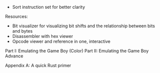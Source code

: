 * Sort instruction set for better clarity

Resources:

* Bit visualizer for visualizing bit shifts and the relationship between bits and bytes
* Disassembler with hex viewer
* Opcode viewer and reference in one, interactive

Part I: Emulating the Game Boy (Color)
Part II: Emulating the Game Boy Advance

Appendix A: A quick Rust primer